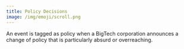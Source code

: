 ```yaml
---
title: Policy Decisions
image: /img/emoji/scroll.png
---
```


An event is tagged as policy when a BigTech corporation announces a change of
policy that is particularly absurd or overreaching.
